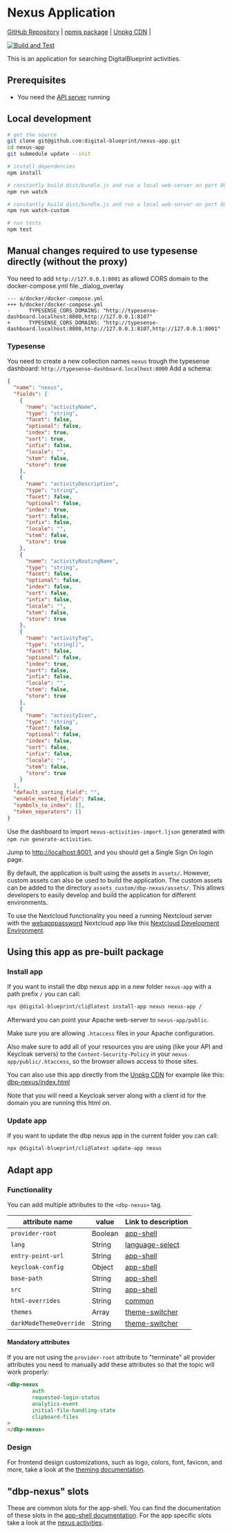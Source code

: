 # Nexus Application

[GitHub Repository](https://github.com/digital-blueprint/nexus-app) |
[npmjs package](https://www.npmjs.com/package/@digital-blueprint/nexus-app) |
[Unpkg CDN](https://unpkg.com/browse/@digital-blueprint/nexus-app/) |

[![Build and Test](https://github.com/digital-blueprint/nexus-app/actions/workflows/build-test-publish.yml/badge.svg)](https://github.com/digital-blueprint/nexus-app/actions/workflows/build-test-publish.yml)

This is an application for searching DigitalBlueprint activities.

## Prerequisites

- You need the [API server](https://gitlab.tugraz.at/dbp/relay/dbp-relay-server-template) running

## Local development

```bash
# get the source
git clone git@github.com:digital-blueprint/nexus-app.git
cd nexus-app
git submodule update --init

# install dependencies
npm install

# constantly build dist/bundle.js and run a local web-server on port 8001
npm run watch

# constantly build dist/bundle.js and run a local web-server on port 8001 using a custom assets directory assets_custom/
npm run watch-custom

# run tests
npm test
```
## Manual changes required to use typesense directly (without the proxy)
You need to add `http://127.0.0.1:8001` as allowd CORS domain to the docker-compose.yml file._dialog_overlay

```
--- a/docker/docker-compose.yml
+++ b/docker/docker-compose.yml
-      TYPESENSE_CORS_DOMAINS: "http://typesense-dashboard.localhost:8000,http://127.0.0.1:8107"
+      TYPESENSE_CORS_DOMAINS: "http://typesense-dashboard.localhost:8000,http://127.0.0.1:8107,http://127.0.0.1:8001"
```

### Typesense
You need to create a new collection names `nexus` trough the typesense dashboard: `http://typesense-dashboard.localhost:8000`
Add a schema:
```json
{
  "name": "nexus",
  "fields": [
    {
      "name": "activityName",
      "type": "string",
      "facet": false,
      "optional": false,
      "index": true,
      "sort": true,
      "infix": false,
      "locale": "",
      "stem": false,
      "store": true
    },
    {
      "name": "activityDescription",
      "type": "string",
      "facet": false,
      "optional": false,
      "index": true,
      "sort": false,
      "infix": false,
      "locale": "",
      "stem": false,
      "store": true
    },
    {
      "name": "activityRoutingName",
      "type": "string",
      "facet": false,
      "optional": false,
      "index": false,
      "sort": false,
      "infix": false,
      "locale": "",
      "stem": false,
      "store": true
    },
    {
      "name": "activityTag",
      "type": "string[]",
      "facet": false,
      "optional": false,
      "index": true,
      "sort": false,
      "infix": false,
      "locale": "",
      "stem": false,
      "store": true
    },
    {
      "name": "activityIcon",
      "type": "string",
      "facet": false,
      "optional": false,
      "index": false,
      "sort": false,
      "infix": false,
      "locale": "",
      "stem": false,
      "store": true
    }
  ],
  "default_sorting_field": "",
  "enable_nested_fields": false,
  "symbols_to_index": [],
  "token_separators": []
}
```

Use the dashboard to import `nexus-activities-import.ljson` generated with `npm run generate-activities`.


Jump to <http://localhost:8001>, and you should get a Single Sign On login page.

By default, the application is built using the assets in `assets/`. However, custom assets can also be used to build the application. The custom assets can be added to the directory `assets_custom/dbp-nexus/assets/`. This allows developers to easily develop and build the application for different environments.

To use the Nextcloud functionality you need a running Nextcloud server with the
[webapppassword](https://gitlab.tugraz.at/dbp/nextcloud/webapppassword) Nextcloud app like this
[Nextcloud Development Environment](https://gitlab.tugraz.at/dbp/nextcloud/webapppassword/-/tree/master/docker).


## Using this app as pre-built package

### Install app

If you want to install the dbp nexus app in a new folder `nexus-app` with a path prefix `/` you can call:

```bash
npx @digital-blueprint/cli@latest install-app nexus nexus-app /
```

Afterward you can point your Apache web-server to `nexus-app/public`.

Make sure you are allowing `.htaccess` files in your Apache configuration.

Also make sure to add all of your resources you are using (like your API and Keycloak servers) to the
`Content-Security-Policy` in your `nexus-app/public/.htaccess`, so the browser allows access to those sites.

You can also use this app directly from the [Unpkg CDN](https://unpkg.com/browse/@digital-blueprint/nexus-app/)
for example like this: [dbp-nexus/index.html](https://github.com/digital-blueprint/nexus-app/tree/main/examples/dbp-nexus/index.html)

Note that you will need a Keycloak server along with a client id for the domain you are running this html on.

### Update app

If you want to update the dbp nexus app in the current folder you can call:

```bash
npx @digital-blueprint/cli@latest update-app nexus
```

## Adapt app

### Functionality

You can add multiple attributes to the `<dbp-nexus>` tag.

| attribute name | value | Link to description                                                                                                                 |
|----------------|-------|-------------------------------------------------------------------------------------------------------------------------------------|
| `provider-root` | Boolean | [app-shell](https://gitlab.tugraz.at/dbp/web-components/toolkit/-/tree/main/packages/app-shell#attributes)                          |
| `lang`         | String | [language-select](https://gitlab.tugraz.at/dbp/web-components/toolkit/-/tree/main/packages/language-select#attributes)              |
| `entry-point-url` | String | [app-shell](https://gitlab.tugraz.at/dbp/web-components/toolkit/-/tree/main/packages/app-shell#attributes)                          |
| `keycloak-config` | Object | [app-shell](https://gitlab.tugraz.at/dbp/web-components/toolkit/-/tree/main/packages/app-shell#attributes)                          |
| `base-path` | String | [app-shell](https://gitlab.tugraz.at/dbp/web-components/toolkit/-/tree/main/packages/app-shell#attributes)                          |
| `src` | String | [app-shell](https://gitlab.tugraz.at/dbp/web-components/toolkit/-/tree/main/packages/app-shell#attributes)                          |
| `html-overrides` | String | [common](https://gitlab.tugraz.at/dbp/web-components/toolkit/-/tree/main/packages/common#overriding-slots-in-nested-web-components) |
| `themes` | Array | [theme-switcher](https://gitlab.tugraz.at/dbp/web-components/toolkit/-/tree/main/packages/theme-switcher#themes-attribute)          |
| `darkModeThemeOverride` | String | [theme-switcher](https://gitlab.tugraz.at/dbp/web-components/toolkit/-/tree/main/packages/theme-switcher#themes-attribute)          |

#### Mandatory attributes

If you are not using the `provider-root` attribute to "terminate" all provider attributes
you need to manually add these attributes so that the topic will work properly:

```html
<dbp-nexus
        auth
        requested-login-status
        analytics-event
        initial-file-handling-state
        clipboard-files
>
</dbp-nexus>
```

### Design

For frontend design customizations, such as logo, colors, font, favicon, and more, take a look at the [theming documentation](https://dbp-demo.tugraz.at/dev-guide/frontend/theming/).

## "dbp-nexus" slots

These are common slots for the app-shell. You can find the documentation of these slots in the [app-shell documentation](https://gitlab.tugraz.at/dbp/web-components/toolkit/-/tree/main/packages/app-shell).
For the app specific slots take a look at the [nexus activities](https://github.com/digital-blueprint/nexus-app/tree/main/src).
